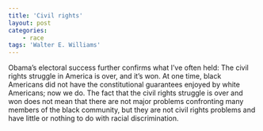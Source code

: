 ```yaml
---
title: 'Civil rights'
layout: post
categories:
    - race
tags: 'Walter E. Williams'
---
```


Obama’s electoral success further confirms what I’ve often held: The civil rights struggle in America is over, and it’s won. At one time, black Americans did not have the constitutional guarantees enjoyed by white Americans; now we do. The fact that the civil rights struggle is over and won does not mean that there are not major problems confronting many members of the black community, but they are not civil rights problems and have little or nothing to do with racial discrimination.